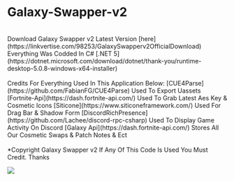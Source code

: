 # Galaxy-Swapper-v2
<br />
Download Galaxy Swapper v2 Latest Version [here](https://linkvertise.com/98253/GalaxySwapperv2OfficialDownload)
Everything Was Codded In C# [.NET 5](https://dotnet.microsoft.com/download/dotnet/thank-you/runtime-desktop-5.0.8-windows-x64-installer)
<br />
<br />
Credits For Everything Used In This Application Below:
[CUE4Parse](https://github.com/FabianFG/CUE4Parse) Used To Export Uassets
[Fortnite-Api](https://dash.fortnite-api.com/) Used To Grab Latest Aes Key & Cosmetic Icons
[Siticone](https://www.siticoneframework.com/) Used For Drag Bar & Shadow Form
[DiscordRichPresence](https://github.com/Lachee/discord-rpc-csharp) Used To Display Game Activity On Discord
[Galaxy Api](https://dash.fortnite-api.com/) Stores All Our Cosmetic Swaps & Patch Notes & Ect
<br />
<br />
*Copyright Galaxy Swapper v2 If Any Of This Code Is Used You Must Credit. Thanks

<a href="https://t.co/RdrIUHzKw6?amp=1"><img src="https://cdn.discordapp.com/attachments/846121669813862450/874860699564793866/banner.png"></a>
